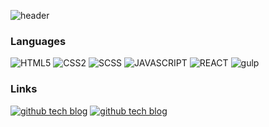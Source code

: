 ![header](https://capsule-render.vercel.app/api?type=waving&color=auto&height=300&section=header&text=welcome&fontSize=90&animation=fadeIn&fontAlignY=38&desc=bunnyattic's%20GitHub%20Profile&descAlignY=51&descAlign=62)

### Languages
![HTML5](https://img.shields.io/badge/html-E34F26?style=for-the-badge&logo=html5&logoColor=white) 
![CSS2](https://img.shields.io/badge/css-1572B6?style=for-the-badge&logo=css3&logoColor=white) 
![SCSS](https://img.shields.io/badge/scss-CC6699?style=for-the-badge&logo=sass&logoColor=white) 
![JAVASCRIPT](https://img.shields.io/badge/javascript-F7DF1E?style=for-the-badge&logo=javascript&logoColor=black) 
![REACT](https://img.shields.io/badge/react-61dafb?style=for-the-badge&logo=react&logoColor=black) 
![gulp](https://img.shields.io/badge/gulp-CF4647?style=for-the-badge&logo=gulp&logoColor=white)

### Links
[![github tech blog](https://img.shields.io/badge/tech_blog-181717?style=for-the-badge&logo=github&logoColor=white)](bunnyattic.github.io) 
[![github tech blog](https://img.shields.io/badge/mail-EA4335?style=for-the-badge&logo=gmail&logoColor=white)](mailto:yukim@bunnyattic.com)
